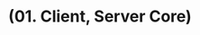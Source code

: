 ---
layout: default
title: "(01. Client, Server Core)"
parent: "(MMORPG 만들어 보기 🤩)"
has_children: true
nav_order: 1
---